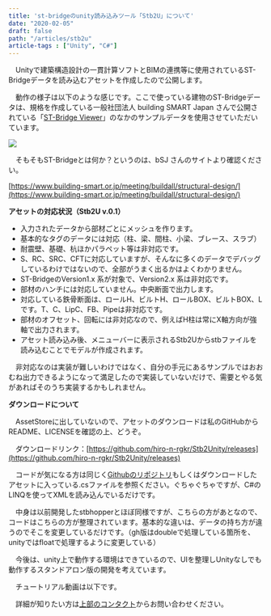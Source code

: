 ```yaml
---
title: 'st-bridgeのunity読み込みツール「Stb2U」について'
date: "2020-02-05"
draft: false
path: "/articles/stb2u"
article-tags : ["Unity", "C#"]
---
```


　Unityで建築構造設計の一貫計算ソフトとBIMの連携等に使用されているST-Bridgeデータを読み込むアセットを作成したので公開します。  

　動作の様子は以下のような感じです。ここで使っている建物のST-Bridgeデータは、規格を作成している一般社団法人 building SMART Japan さんで公開されている「[ST-Bridge Viewer](https://www.building-smart.or.jp/old/download/files/20171030_st.zip)」のなかのサンプルデータを使用させていただいています。

  

[![](https://1.bp.blogspot.com/-IIo29ddUg58/Xjoap7b_a9I/AAAAAAAABvg/KFJGHy6UBhE2tWtAPuN57ctc7PxLnLz4gCLcBGAsYHQ/s640/stb2u.gif)](https://1.bp.blogspot.com/-IIo29ddUg58/Xjoap7b_a9I/AAAAAAAABvg/KFJGHy6UBhE2tWtAPuN57ctc7PxLnLz4gCLcBGAsYHQ/s1600/stb2u.gif)

  

  

  
[](https://draft.blogger.com/null)　そもそもST-Bridgeとは何か？というのは、bSJ さんのサイトより確認ください。  

[https://www.building-smart.or.jp/meeting/buildall/structural-design/](https://www.building-smart.or.jp/meeting/buildall/structural-design/)

**アセットの対応状況（Stb2U v.0.1）**  

*   入力されたデータから部材ごとにメッシュを作ります。
*   基本的なタグのデータには対応（柱、梁、間柱、小梁、ブレース、スラブ）
*   耐震壁、基礎、杭ほかパラペット等は非対応です。
*   S、RC、SRC、CFTに対応していますが、そんなに多くのデータでデバッグしているわけではないので、全部がうまく出るかはよくわかりません。
*   ST-BridgeのVersion1.x 系が対象で、Version2.x 系は非対応です。
*   部材のハンチには対応していません。中央断面で出力します。
*   対応している鉄骨断面は、ロールH、ビルトH、ロールBOX、ビルトBOX、Lです。T、C、LipC、FB、Pipeは非対応です。
*   部材のオフセット、回転には非対応なので、例えばH柱は常にX軸方向が強軸で出力されます。
*   アセット読み込み後、メニューバーに表示されるStb2Uからstbファイルを読み込むことでモデルが作成されます。

　非対応なのは実装が難しいわけではなく、自分の手元にあるサンプルではおおむね出力できるようになって満足したので実装していないだけで、需要とやる気があればそのうち実装するかもしれません。

  

**ダウンロードについて**

　AssetStoreに出していないので、アセットのダウンロードは私のGitHubからREADME、LICENSEを確認の上、どうぞ。 

　ダウンロードリンク：[https://github.com/hiro-n-rgkr/Stb2Unity/releases](https://github.com/hiro-n-rgkr/Stb2Unity/releases)

  

　コードが気になる方は同じく[Githubのリポジトリ](https://github.com/hiro-n-rgkr/Stb2Unity)もしくはダウンロードしたアセットに入っている.csファイルを参照ください。ぐちゃぐちゃですが、C#のLINQを使ってXMLを読み込んでいるだけです。

　中身は以前開発したstbhopperとほぼ同様ですが、こちらの方があとなので、コードはこちらの方が整理されています。基本的な違いは、データの持ち方が違うのでそこを変更しているだけです。（gh版はdoubleで処理している箇所を、unityではfloatで処理するように変更している）

　今後は、unity上で動作する環境はできているので、UIを整理しUnityなしでも動作するスタンドアロン版の開発を考えています。

　チュートリアル動画は以下です。

  

　詳細が知りたい方は[上部のコンタクト](https://rgkr-memo.blogspot.com/p/var-blogid-idvar-contactformmessagesend.html)からお問い合わせください。